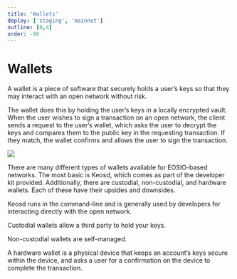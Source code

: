 ```yaml
---
title: 'Wallets'
deploy: ['staging', 'mainnet']
outline: [0,4]
order: -96
---
```


# Wallets

A wallet is a piece of software that securely holds a user’s keys so that they may interact with an open network without risk.

The wallet does this by holding the user’s keys in a locally encrypted vault. When the user wishes to sign a transaction on an open network, the client sends a request to the user’s wallet, which asks the user to decrypt the keys and compares them to the public key in the requesting transaction. If they match, the wallet confirms and allows the user to sign the transaction.

![](/images/wallet-signing-transaction.jpg)

There are many different types of wallets available for EOSIO-based networks. The most basic is Keosd, which comes as part of the developer kit provided. Additionally, there are custodial, non-custodial, and hardware wallets. Each of these have their upsides and downsides.

Keosd runs in the command-line and is generally used by developers for interacting directly with the open network.

Custodial wallets allow a third party to hold your keys.

Non-custodial wallets are self-managed.

A hardware wallet is a physical device that keeps an account’s keys secure within the device, and asks a user for a confirmation on the device to complete the transaction.